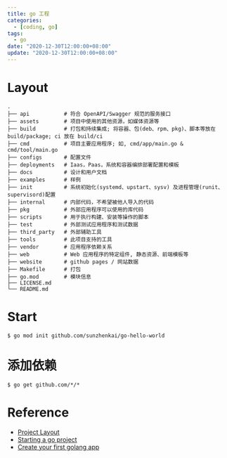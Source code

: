 ```yaml
---
title: go 工程
categories: 
  - [coding, go]
tags:
  - go
date: "2020-12-30T12:00:00+08:00"
update: "2020-12-30T12:00:00+08:00"
---
```


# Layout

```shell
.
├── api           # 符合 OpenAPI/Swagger 规范的服务接口
├── assets        # 项目中使用的其他资源，如媒体资源等
├── build         # 打包和持续集成; 将容器、包(deb、rpm、pkg)、脚本等放在 build/package; ci 放在 build/ci
├── cmd           # 项目主要应用程序; 如, cmd/app/main.go & cmd/tool/main.go
├── configs       # 配置文件
├── deployments   # Iaas，Paas，系统和容器编排部署配置和模板
├── docs          # 设计和用户文档
├── examples      # 样例
├── init          # 系统初始化(systemd、upstart、sysv) 及进程管理(runit、supervisord)配置
├── internal      # 内部代码，不希望被他人导入的代码
├── pkg           # 外部应用程序可以使用的库代码
├── scripts       # 用于执行构建、安装等操作的脚本
├── test          # 外部测试应用程序和测试数据
├── third_party   # 外部辅助工具
├── tools         # 此项目支持的工具
├── vendor        # 应用程序依赖关系
├── web           # Web 应用程序的特定组件, 静态资源、前端模板等
├── website       # github pages / 网站数据
├── Makefile      # 打包
├── go.mod        # 模块信息
├── LICENSE.md
└── README.md
```

# Start

```shell
$ go mod init github.com/sunzhenkai/go-hello-world
```

# 添加依赖

```shell
$ go get github.com/*/*
```

# Reference

- [Project Layout](https://github.com/golang-standards/project-layout)
- [Starting a go project](https://www.wolfe.id.au/2020/03/10/starting-a-go-project/)
- [Create your first golang app](https://hackersandslackers.com/create-your-first-golang-app/)

